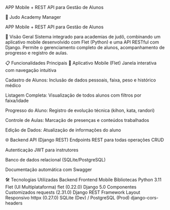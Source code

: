 APP Mobile + REST API para Gestão de Alunos



🥋 Judo Academy Manager

APP Mobile + REST API para Gestão de Alunos

🌟 Visão Geral
Sistema integrado para academias de judô, combinando um aplicativo mobile desenvolvido com Flet (Python) e uma API RESTful com Django. Permite o gerenciamento completo de alunos, acompanhamento de progresso e registro de aulas.

📋 Funcionalidades Principais
📱 Aplicativo Mobile (Flet)
Janela interativa com navegação intuitiva

Cadastro de Alunos: Inclusão de dados pessoais, faixa, peso e histórico médico

Listagem Completa: Visualização de todos alunos com filtros por faixa/idade

Progresso do Aluno: Registro de evolução técnica (kihon, kata, randori)

Controle de Aulas: Marcação de presenças e conteúdos trabalhados

Edição de Dados: Atualização de informações do aluno

🌐 Backend API (Django REST)
Endpoints REST para todas operações CRUD

Autenticação JWT para instrutores

Banco de dados relacional (SQLite/PostgreSQL)

Documentação automática com Swagger

🛠️ Tecnologias Utilizadas
Backend	Frontend Mobile	Bibliotecas
Python 3.11	Flet (UI Multiplataforma)	flet (0.22.0)
Django 5.0	Componentes Customizados	requests (2.31.0)
Django REST Framework	Layout Responsivo	httpx (0.27.0)
SQLite (Dev) / PostgreSQL (Prod)		django-cors-headers
